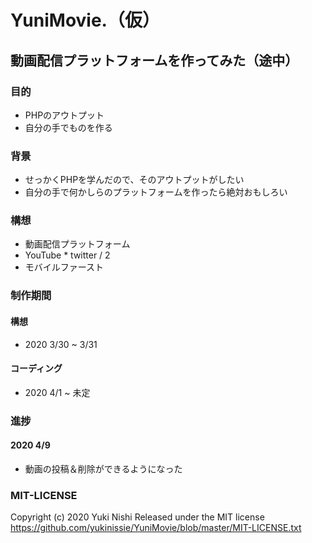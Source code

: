# YuniMovie.（仮）

## 動画配信プラットフォームを作ってみた（途中）
### 目的
- PHPのアウトプット
- 自分の手でものを作る

### 背景
- せっかくPHPを学んだので、そのアウトプットがしたい
- 自分の手で何かしらのプラットフォームを作ったら絶対おもしろい

### 構想
- 動画配信プラットフォーム
- YouTube * twitter / 2
- モバイルファースト


### 制作期間
#### 構想
- 2020 3/30 ~ 3/31

#### コーディング
- 2020 4/1 ~ 未定

### 進捗
#### 2020 4/9
- 動画の投稿＆削除ができるようになった

### MIT-LICENSE

Copyright (c) 2020 Yuki Nishi
Released under the MIT license
https://github.com/yukinissie/YuniMovie/blob/master/MIT-LICENSE.txt

